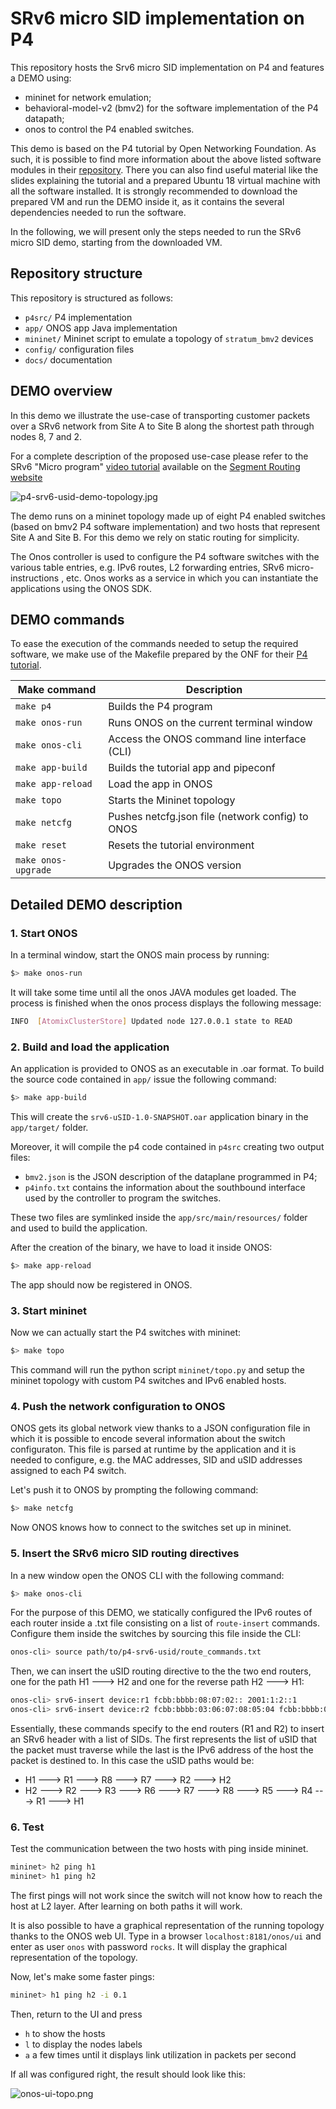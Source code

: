 # SRv6 micro SID implementation on P4

This repository hosts the Srv6 micro SID implementation on P4 and features a DEMO using:
- mininet for network emulation;
- behavioral-model-v2 (bmv2) for the software implementation of the P4 datapath;
- onos to control the P4 enabled switches.

This demo is based on the P4 tutorial by Open Networking Foundation. As such, it is possible to find more information about the above listed software modules in their [repository](https://github.com/opennetworkinglab/onos-p4-tutorial). There you can also find useful material like the slides explaining the tutorial and a prepared Ubuntu 18 virtual machine with all the software installed. It is strongly recommended to download the prepared VM and run the DEMO inside it, as it contains the several dependencies needed to run the software.

In the following, we will present only the steps needed to run the SRv6 micro SID demo, starting from the downloaded VM.

## Repository structure

This repository is structured as follows:

 * `p4src/` P4 implementation
 * `app/` ONOS app Java implementation
 * `mininet/` Mininet script to emulate a topology of `stratum_bmv2` devices
 * `config/` configuration files
 * `docs/` documentation

## DEMO overview

In this demo we illustrate the use-case of transporting customer packets over a SRv6 network from Site A to Site B along the shortest path through nodes 8, 7 and 2.

For a complete description of the proposed use-case please refer to the 
SRv6 "Micro program" [video tutorial](http://www.segment-routing.net/20200212-srv6-status/srv6-technology-and-use-cases-part5) available on the
[Segment Routing website](http://www.segment-routing.net/)

<!--- img source (old version in draw.io):
      https://drive.google.com/file/d/1vMB6GEX-DhCClDEddQC_Ss_MY_HNiwAq/view?usp=sharing --->
<!--- img source (new version in gslide):
      https://docs.google.com/presentation/d/1rV0ViQYk9lYUnJH16zvf5qBDUK4yTWAeHoryo6Fe0jo/edit#slide=id.g7f4100c2bd_6_0 --->

![p4-srv6-usid-demo-topology.jpg](<./docs/images/p4-srv6-usid-demo-topology.png>)

The demo runs on a mininet topology made up of eight P4 enabled switches (based on bmv2 P4 software implementation) and two hosts that represent Site A and Site B. For this demo we rely on static routing for simplicity.

The Onos controller is used to configure the P4 software switches with the various table entries, e.g. IPv6 routes, L2 forwarding entries, SRv6 micro-instructions , etc.
Onos works as a service in which you can instantiate the applications using the ONOS SDK.

## DEMO commands

To ease the execution of the commands needed to setup the required software, we make use of the Makefile prepared by the ONF for their [P4 tutorial](https://github.com/opennetworkinglab/onos-p4-tutorial).

| Make command        | Description                                            |
|---------------------|------------------------------------------------------- |
| `make p4`           | Builds the P4 program                                  |
| `make onos-run`     | Runs ONOS on the current terminal window               |
| `make onos-cli`     | Access the ONOS command line interface (CLI)           |
| `make app-build`    | Builds the tutorial app and pipeconf                   |
| `make app-reload`   | Load the app in ONOS                                   |
| `make topo`         | Starts the Mininet topology                            |
| `make netcfg`       | Pushes netcfg.json file (network config) to ONOS       |
| `make reset`        | Resets the tutorial environment                        |
| `make onos-upgrade` | Upgrades the ONOS version                              |

## Detailed DEMO description

### 1. Start ONOS

In a terminal window, start the ONOS main process by running:

```bash
$> make onos-run
```

It will take some time until all the onos JAVA modules get loaded. The process is finished when the onos process displays the following message:

```bash
INFO  [AtomixClusterStore] Updated node 127.0.0.1 state to READ
```
### 2. Build and load the application

An application is provided to ONOS as an executable in .oar format. To build the source code contained in `app/` issue the following command:

```bash
$> make app-build
```

This will create the `srv6-uSID-1.0-SNAPSHOT.oar` application binary in the `app/target/` folder.

Moreover, it will compile the p4 code contained in `p4src` creating two output files:

- `bmv2.json` is the JSON description of the dataplane programmed in P4;
- `p4info.txt` contains the information about the southbound interface used by the controller to program the switches.

These two files are symlinked inside the `app/src/main/resources/` folder and used to build the application.

After the creation of the binary, we have to load it inside ONOS:

```bash
$> make app-reload
```

The app should now be registered in ONOS.

### 3. Start mininet

Now we can actually start the P4 switches with mininet:

```bash
$> make topo
```

This command will run the python script `mininet/topo.py` and setup the mininet topology with custom P4 switches and IPv6 enabled hosts.

### 4. Push the network configuration to ONOS

ONOS gets its global network view thanks to a JSON configuration file in which it is possible to encode several information about the switch configuraton. This file is parsed at runtime by the application and it is needed to configure, e.g. the MAC addresses, SID and uSID addresses assigned to each P4 switch.

Let's push it to ONOS by prompting the following command:

```bash
$> make netcfg
```

Now ONOS knows how to connect to the switches set up in mininet.

### 5. Insert the SRv6 micro SID routing directives

In a new window open the ONOS CLI with the following command:

```bash
$> make onos-cli
```

For the purpose of this DEMO, we statically configured the IPv6 routes of each router inside a .txt file consisting on a list of `route-insert` commands. Configure them inside the switches by sourcing this file inside the CLI:

```bash
onos-cli> source path/to/p4-srv6-usid/route_commands.txt
```

Then, we can insert the uSID routing directive to the the two end routers, one for the path H1 ---> H2 and one for the reverse path H2 ---> H1:

```bash
onos-cli> srv6-insert device:r1 fcbb:bbbb:08:07:02:: 2001:1:2::1
onos-cli> srv6-insert device:r2 fcbb:bbbb:03:06:07:08:05:04 fcbb:bbbb:01:: 2001:1:1::1
```

Essentially, these commands specify to the end routers (R1 and R2) to insert an SRv6 header with a list of SIDs. The first represents the list of uSID that the packet must traverse while the last is the IPv6 address of the host the packet is destined to. In this case the uSID paths would be:

* H1 ---> R1 ---> R8 ---> R7 ---> R2 ---> H2
* H2 ---> R2 ---> R3 ---> R6 ---> R7 ---> R8 ---> R5 ---> R4 ---> R1 ---> H1

### 6. Test

Test the communication between the two hosts with ping inside mininet.

```bash
mininet> h2 ping h1
mininet> h1 ping h2
```

The first pings will not work since the switch will not know how to reach the host at L2 layer. After learning on both paths it will work.

It is also possible to have a graphical representation of the running topology thanks to the ONOS web UI. Type in a browser `localhost:8181/onos/ui` and enter as user `onos` with password `rocks`. It will display the graphical representation of the topology.

Now, let's make some faster pings:

```bash
mininet> h1 ping h2 -i 0.1
```

Then, return to the UI and press
* `h` to show the hosts
* `l` to display the nodes labels
* `a` a few times until it displays link utilization in packets per second

If all was configured right, the result should look like this:

![onos-ui-topo.png](<./docs/images/onos-ui-topo.png>)
